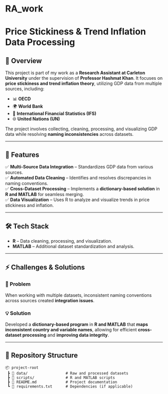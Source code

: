 # RA_work
# Price Stickiness & Trend Inflation Data Processing

## 📌 Overview  
This project is part of my work as a **Research Assistant at Carleton University** under the supervision of **Professor Hashmat Khan**. It focuses on **price stickiness and trend inflation theory**, utilizing GDP data from multiple sources, including:  

- 📊 **OECD**  
- 🌍 **World Bank**  
- 🏦 **International Financial Statistics (IFS)**  
- 🌐 **United Nations (UN)**  

The project involves collecting, cleaning, processing, and visualizing GDP data while resolving **naming inconsistencies** across datasets.  

---

## 🚀 Features  

✅ **Multi-Source Data Integration** – Standardizes GDP data from various sources.  
✅ **Automated Data Cleaning** – Identifies and resolves discrepancies in naming conventions.  
✅ **Cross-Dataset Processing** – Implements a **dictionary-based solution** in **R and MATLAB** for seamless merging.  
✅ **Data Visualization** – Uses R to analyze and visualize trends in price stickiness and inflation.  

---

## 🛠️ Tech Stack  

- **R** – Data cleaning, processing, and visualization.  
- **MATLAB** – Additional dataset standardization and analysis.  

---

## ⚡ Challenges & Solutions  

### 🛑 Problem  
When working with multiple datasets, inconsistent naming conventions across sources created **integration issues**.  

### 💡 Solution  
Developed a **dictionary-based program** in **R and MATLAB** that **maps inconsistent country and variable names**, allowing for efficient **cross-dataset processing** and **improving data integrity**.  

---

## 📂 Repository Structure  

```plaintext
📦 project-root  
 ┣ 📂 data/                 # Raw and processed datasets  
 ┣ 📂 scripts/              # R and MATLAB scripts  
 ┣ 📜 README.md             # Project documentation  
 ┗ 📜 requirements.txt      # Dependencies (if applicable)  
